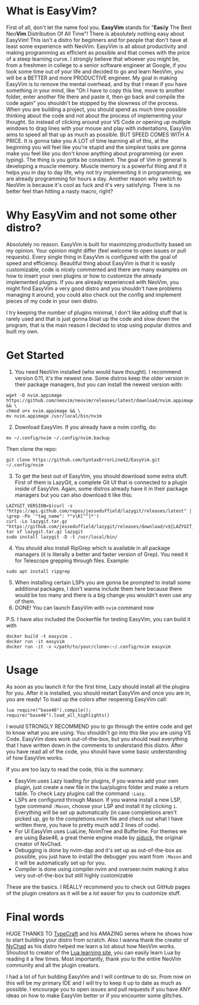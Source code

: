 # What is EasyVim?
First of all, don't let the name fool you. **EasyVim** stands for "**Eas**il**y** The Best Neo**Vim** Distribution Of All Time"! There is absolutely nothing easy about EasyVim! This isn't a distro for beginners and for people that don't have at least some experience with NeoVim. EasyVim is all about productivity and making programming as efficient as possible and that comes with the price of a steep learning curve. I strongly believe that whoever you might be, from a freshmen in college to a senior software engineer at Google, if you took some time out of your life and decided to go and learn NeoVim, you will be a BETTER and more PRODUCTIVE engineer. My goal in making EasyVim is to remove the mental overhead, and by that I mean if you have something in your mind, like "Oh I have to copy this line, move to another folder, enter another file there and paste it, then go back and compile the code again" you shouldn't be stopped by the slowness of the process. When you are building a project, you should spend as much time possible thinking about the code and not about the process of implementing your thought. So instead of clicking around your VS Code or opening up multiple windows to drag lines with your mouse and play with indentations, EasyVim aims to speed all that up as much as possible. BUT SPEED COMES WITH A PRICE. It is gonna take you A LOT of time learning all of this, at the beginning you will feel like you're stupid and the simplest tasks are gonna make you feel like you don't know anything about programming (or even typing). The thing is you gotta be consistent. The goal of Vim in general is developing a muscle memory. Muscle memory is a powerful thing and if it helps you in day to day life, why not try implementing it in programming, we are already programming for hours a day. Another reason why switch to NeoVim is because it's cool as fuck and it's very satisfying. There is no better feel than hitting a nasty macro, right?

# Why EasyVim and not some other distro?
Absolutely no reason. EasyVim is built for maximizing productivity based on my opinion. Your opinion might differ (feel welcome to open issues or pull requests). Every single thing in EasyVim is configured with the goal of speed and efficiency. Beautiful thing about EasyVim is that it is easily customizable, code is nicely commented and there are many examples on how to insert your own plugins or how to customize the already implemented plugins. If you are already experienced with NeoVim, you might find EasyVim a very good distro and you shouldn't have problems managing it around, you could also check out the config and implement pieces of my code in your own distro.

I try keeping the number of plugins minimal, I don't like adding stuff that is rarely used and that is just gonna bloat up the code and slow down the program, that is the main reason I decided to stop using popular distros and built my own.

# Get Started
1. You need NeoVim installed (who would have thought). I recommend version 0.11, it's the newest one. Some distros keep the older version in their package managers, but you can install the newest version with:
```
wget -O nvim.appimage https://github.com/neovim/neovim/releases/latest/download/nvim.appimage && \
chmod u+x nvim.appimage && \
mv nvim.appimage /usr/local/bin/nvim
```
2. Download EasyVim. If you already have a nvim config, do:
```
mv ~/.config/nvim ~/.config/nvim.backup
```
Then clone the repo:
```
git clone https://github.com/SyntaxErrorLine42/EasyVim.git ~/.config/nvim
```
3. To get the best out of EasyVim, you should download some extra stuff. First of them is LazyGit, a complete Git UI that is connected to a plugin inside of EasyVim. Again, some distros already have it in their package managers but you can also download it like this:
```
LAZYGIT_VERSION=$(curl -s "https://api.github.com/repos/jesseduffield/lazygit/releases/latest" | \grep -Po '"tag_name": *"v\K[^"]*')
curl -Lo lazygit.tar.gz "https://github.com/jesseduffield/lazygit/releases/download/v${LAZYGIT_VERSION}/lazygit_${LAZYGIT_VERSION}_Linux_x86_64.tar.gz"
tar xf lazygit.tar.gz lazygit
sudo install lazygit -D -t /usr/local/bin/
```
4. You should also install RipGrep which is available in all package managers (it is literally a better and faster version of Grep). You need it for Telescope grepping through files. Example:
```
sudo apt install ripgrep
```
5. When installing certain LSPs you are gonna be prompted to install some additional packages, I don't wanna include them here because there would be too many and there is a big change you wouldn't even use any of them.
6. DONE! You can launch EasyVim with ```nvim``` command now

P.S. I have also included the Dockerfile for testing EasyVim, you can build it with
```
docker build -t easyvim .
docker run -it easyvim
docker run -it -v </path/to/your/clone>:~/.config/nvim easyvim
```

# Usage
As soon as you launch it for the first time, Lazy should install all the plugins for you. After it is installed, you should restart EasyVim and once you are in, you are ready!
To load up the colors after reopening EasyVim call:
```
lua require("base46").compile(); require("base46").load_all_highlights()
```

I would STRONGLY RECOMMEND you to go through the entire code and get to know what you are using. You shouldn't go into this like you are using VS Code. EasyVim does work out-of-the-box, but you should read everything that I have written down in the comments to understand this distro. After you have read all of the code, you should have some basic understanding of how EasyVim works.

If you are too lazy to read the code, this is the summary:
- EasyVim uses Lazy loading for plugins, if you wanna add your own plugin, just create a new file in the lua/plugins folder and make a return table. To check Lazy plugins call the command ```:Lazy```.
- LSPs are configured through Mason. If you wanna install a new LSP, type command ```:Mason```, choose your LSP and install it by clicking ```i```. Everything will be set up automatically (in case completions aren't picked up, go to the completions.nvim file and check out what I have written there, you have to pretty much add 2 lines of code).
- For UI EasyVim uses LuaLine, NvimTree and Bufferline. For themes we are using Base46, a great theme engine made by [siduck](https://github.com/NvChad/base46), the original creator of NvChad.
- Debugging is done by nvim-dap and it's set up as out-of-the-box as possible, you just have to install the debugger you want from ```:Mason``` and it will be automatically set up for you.
- Compiler is done using compiler.nvim and overseer.nvim making it also very out-of-the-box but still highly customizable

These are the basics. I REALLY recommend you to check out GitHub pages of the plugin creators as it will be a lot easier for you to customize stuff.

# Final words
HUGE THANKS TO [TypeCraft](https://www.youtube.com/playlist?list=PLsz00TDipIffreIaUNk64KxTIkQaGguqn) and his AMAZING series where he shows how to start building your distro from scratch. Also I wanna thank the creator of [NvChad](https://github.com/NvChad/NvChad) as his distro helped me learn a lot about how NeoVim works. Shoutout to creator of the [Lua learning site](https://learnxinyminutes.com/lua/), you can easily learn Lua by reading it a few times. Most importantly, thank you to the entire NeoVim community and all the plugin creators.

I had a lot of fun building EasyVim and I will continue to do so. From now on this will be my primary IDE and I will try to keep it up to date as much as possible. I encourage you to open issues and pull requests if you have ANY ideas on how to make EasyVim better or if you encounter some glitches.
